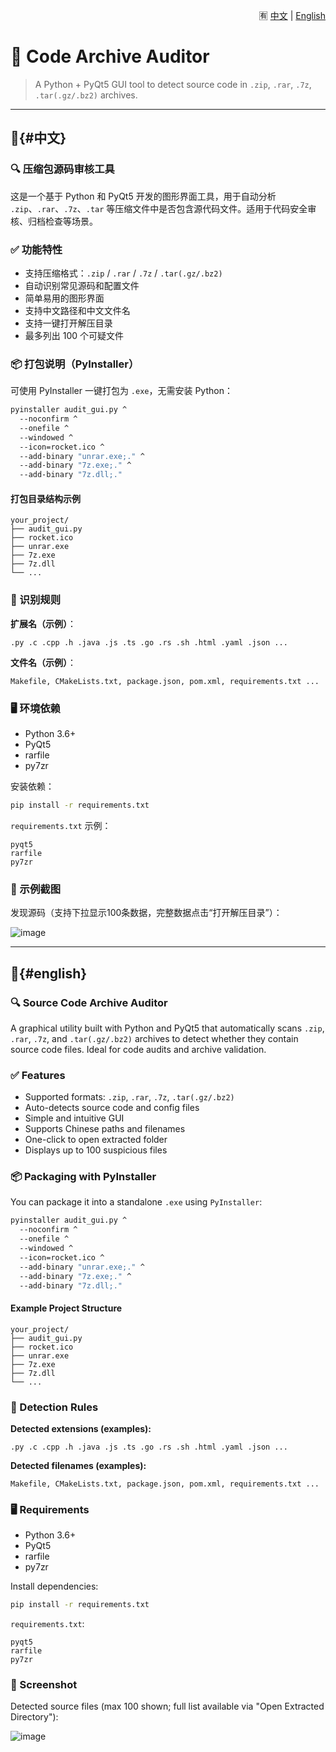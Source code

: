 <p align="right">
  🈶 <a href="#中文">中文</a> | <a href="#english">English</a>
</p>

# 🚀 Code Archive Auditor

> A Python + PyQt5 GUI tool to detect source code in `.zip`, `.rar`, `.7z`, `.tar(.gz/.bz2)` archives.

---

## 🧩{#中文}

### 🔍 压缩包源码审核工具

这是一个基于 Python 和 PyQt5 开发的图形界面工具，用于自动分析 `.zip`、`.rar`、`.7z`、`.tar` 等压缩文件中是否包含源代码文件。适用于代码安全审核、归档检查等场景。

### ✅ 功能特性

- 支持压缩格式：`.zip` / `.rar` / `.7z` / `.tar(.gz/.bz2)`
- 自动识别常见源码和配置文件
- 简单易用的图形界面
- 支持中文路径和中文文件名
- 支持一键打开解压目录
- 最多列出 100 个可疑文件

### 📦 打包说明（PyInstaller）

可使用 PyInstaller 一键打包为 `.exe`，无需安装 Python：

```bash
pyinstaller audit_gui.py ^
  --noconfirm ^
  --onefile ^
  --windowed ^
  --icon=rocket.ico ^
  --add-binary "unrar.exe;." ^
  --add-binary "7z.exe;." ^
  --add-binary "7z.dll;."
```

#### 打包目录结构示例

```
your_project/
├── audit_gui.py
├── rocket.ico
├── unrar.exe
├── 7z.exe
├── 7z.dll
└── ...
```

### 📁 识别规则

**扩展名（示例）**：

```text
.py .c .cpp .h .java .js .ts .go .rs .sh .html .yaml .json ...
```

**文件名（示例）**：

```text
Makefile, CMakeLists.txt, package.json, pom.xml, requirements.txt ...
```

### 🖥️ 环境依赖

- Python 3.6+
- PyQt5
- rarfile
- py7zr

安装依赖：

```bash
pip install -r requirements.txt
```

`requirements.txt` 示例：

```
pyqt5
rarfile
py7zr
```

### 📸 示例截图

发现源码（支持下拉显示100条数据，完整数据点击“打开解压目录”）：

![image](https://github.com/user-attachments/assets/d0459446-f608-4103-9e0c-5640e0afec7f)

---

## 🧩{#english}

### 🔍 Source Code Archive Auditor

A graphical utility built with Python and PyQt5 that automatically scans `.zip`, `.rar`, `.7z`, and `.tar(.gz/.bz2)` archives to detect whether they contain source code files. Ideal for code audits and archive validation.

### ✅ Features

- Supported formats: `.zip`, `.rar`, `.7z`, `.tar(.gz/.bz2)`
- Auto-detects source code and config files
- Simple and intuitive GUI
- Supports Chinese paths and filenames
- One-click to open extracted folder
- Displays up to 100 suspicious files

### 📦 Packaging with PyInstaller

You can package it into a standalone `.exe` using `PyInstaller`:

```bash
pyinstaller audit_gui.py ^
  --noconfirm ^
  --onefile ^
  --windowed ^
  --icon=rocket.ico ^
  --add-binary "unrar.exe;." ^
  --add-binary "7z.exe;." ^
  --add-binary "7z.dll;."
```

#### Example Project Structure

```
your_project/
├── audit_gui.py
├── rocket.ico
├── unrar.exe
├── 7z.exe
├── 7z.dll
└── ...
```

### 📁 Detection Rules

**Detected extensions (examples):**

```text
.py .c .cpp .h .java .js .ts .go .rs .sh .html .yaml .json ...
```

**Detected filenames (examples):**

```text
Makefile, CMakeLists.txt, package.json, pom.xml, requirements.txt ...
```

### 🖥️ Requirements

- Python 3.6+
- PyQt5
- rarfile
- py7zr

Install dependencies:

```bash
pip install -r requirements.txt
```

`requirements.txt`:

```
pyqt5
rarfile
py7zr
```

### 📸 Screenshot

Detected source files (max 100 shown; full list available via "Open Extracted Directory"):

![image](https://github.com/user-attachments/assets/d0459446-f608-4103-9e0c-5640e0afec7f)
